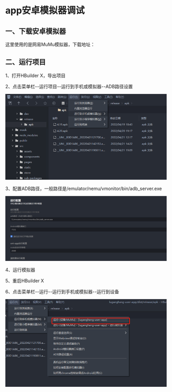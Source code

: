 # app安卓模拟器调试
## 一、下载安卓模拟器

这里使用的是网易MuMu模拟器，下载地址：



## 二、运行项目

1、打开HBuilder X，导出项目

2、点击菜单栏--运行项目--运行到手机或模拟器--ADB路径设置

![](/images/auto/App%E5%AE%89%E5%8D%93%E6%A8%A1%E6%8B%9F%E5%99%A8%E8%B0%83%E8%AF%95/image1.png)

3、配置ADB路径，一般路径是/emulator/nemu/vmonitor/bin/adb_server.exe

![](/images/auto/App%E5%AE%89%E5%8D%93%E6%A8%A1%E6%8B%9F%E5%99%A8%E8%B0%83%E8%AF%95/image2.png)

4、运行模拟器

5、重启HBuilder X

6、点击菜单栏--运行--运行到手机或模拟器--运行到设备

![](/images/auto/App%E5%AE%89%E5%8D%93%E6%A8%A1%E6%8B%9F%E5%99%A8%E8%B0%83%E8%AF%95/image3.png)

